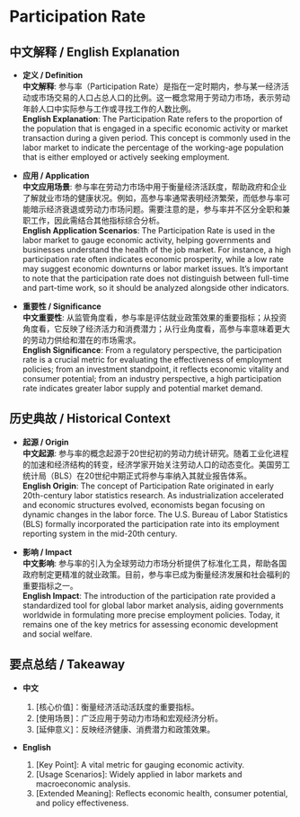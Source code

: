 # Participation Rate

## 中文解释 / English Explanation

* **定义 / Definition**  
  **中文解释**: 参与率（Participation Rate）是指在一定时期内，参与某一经济活动或市场交易的人口占总人口的比例。这一概念常用于劳动力市场，表示劳动年龄人口中实际参与工作或寻找工作的人数比例。  
  **English Explanation**: The Participation Rate refers to the proportion of the population that is engaged in a specific economic activity or market transaction during a given period. This concept is commonly used in the labor market to indicate the percentage of the working-age population that is either employed or actively seeking employment.

* **应用 / Application**  
  **中文应用场景**: 参与率在劳动力市场中用于衡量经济活跃度，帮助政府和企业了解就业市场的健康状况。例如，高参与率通常表明经济繁荣，而低参与率可能暗示经济衰退或劳动力市场问题。需要注意的是，参与率并不区分全职和兼职工作，因此需结合其他指标综合分析。  
  **English Application Scenarios**: The Participation Rate is used in the labor market to gauge economic activity, helping governments and businesses understand the health of the job market. For instance, a high participation rate often indicates economic prosperity, while a low rate may suggest economic downturns or labor market issues. It’s important to note that the participation rate does not distinguish between full-time and part-time work, so it should be analyzed alongside other indicators.

* **重要性 / Significance**  
  **中文重要性**: 从监管角度看，参与率是评估就业政策效果的重要指标；从投资角度看，它反映了经济活力和消费潜力；从行业角度看，高参与率意味着更大的劳动力供给和潜在的市场需求。  
  **English Significance**: From a regulatory perspective, the participation rate is a crucial metric for evaluating the effectiveness of employment policies; from an investment standpoint, it reflects economic vitality and consumer potential; from an industry perspective, a high participation rate indicates greater labor supply and potential market demand.

## 历史典故 / Historical Context

* **起源 / Origin**  
  **中文起源**: 参与率的概念起源于20世纪初的劳动力统计研究。随着工业化进程的加速和经济结构的转变，经济学家开始关注劳动人口的动态变化。美国劳工统计局（BLS）在20世纪中期正式将参与率纳入其就业报告体系。  
  **English Origin**: The concept of Participation Rate originated in early 20th-century labor statistics research. As industrialization accelerated and economic structures evolved, economists began focusing on dynamic changes in the labor force. The U.S. Bureau of Labor Statistics (BLS) formally incorporated the participation rate into its employment reporting system in the mid-20th century.

* **影响 / Impact**  
  **中文影响**: 参与率的引入为全球劳动力市场分析提供了标准化工具，帮助各国政府制定更精准的就业政策。目前，参与率已成为衡量经济发展和社会福利的重要指标之一。  
  **English Impact**: The introduction of the participation rate provided a standardized tool for global labor market analysis, aiding governments worldwide in formulating more precise employment policies. Today, it remains one of the key metrics for assessing economic development and social welfare.

## 要点总结 / Takeaway

* **中文**  
  1. [核心价值]：衡量经济活动活跃度的重要指标。
  2. [使用场景]：广泛应用于劳动力市场和宏观经济分析。
  3. [延伸意义]：反映经济健康、消费潜力和政策效果。

* **English**  
  1. [Key Point]: A vital metric for gauging economic activity.
  2. [Usage Scenarios]: Widely applied in labor markets and macroeconomic analysis.
  3. [Extended Meaning]: Reflects economic health, consumer potential, and policy effectiveness.